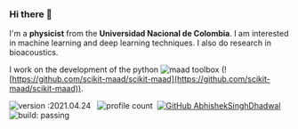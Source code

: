 ### Hi there 👋

<!--
**jflatorreg/jflatorreg** is a ✨ _special_ ✨ repository because its `README.md` (this file) appears on your GitHub profile.

Here are some ideas to get you started:

- 🔭 I’m currently working on ...
- 🌱 I’m currently learning ...
- 👯 I’m looking to collaborate on ...
- 🤔 I’m looking for help with ...
- 💬 Ask me about ...
- 📫 How to reach me: ...
- 😄 Pronouns: ...
- ⚡ Fun fact: ...
-->

I'm a **physicist** from the **Universidad Nacional de Colombia**. I am interested in machine learning and deep learning techniques. I also do research in bioacoustics.

I work on the development of the python ![maad](https://scikit-maad.github.io/) toolbox (![https://github.com/scikit-maad/scikit-maad](https://github.com/scikit-maad/scikit-maad)).

![version :2021.04.24](https://img.shields.io/badge/version-2021.04.24-informational) &nbsp;
![profile count](https://komarev.com/ghpvc/?username=jflatorreg&color=red)&nbsp;
[![GitHub AbhishekSinghDhadwal](https://img.shields.io/github/followers/jflatorreg?label=follow&style=social)](https://github.com/jflatorreg)&nbsp;
![build: passing](https://img.shields.io/badge/build-passing-success)

